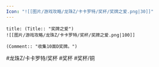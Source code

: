 ```yaml
---
Icon: "![[图片/游戏攻略/龙珠Z/卡卡罗特/奖杯/奖牌之爱.png|30]]"
---
```

```ad-common-bronze-trophy
title: (Title:: "奖牌之爱")
![[图片/游戏攻略/龙珠Z/卡卡罗特/奖杯/奖牌之爱.png|100]]

(Comment:: "收集10面D奖牌。")
```

#龙珠Z/卡卡罗特/奖杯 #奖杯 #奖杯/铜
